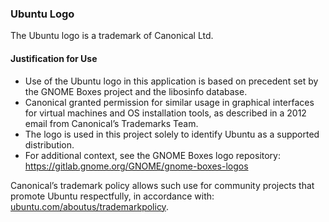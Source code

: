 ### Ubuntu Logo

The Ubuntu logo is a trademark of Canonical Ltd.

#### Justification for Use

- Use of the Ubuntu logo in this application is based on precedent set by the GNOME Boxes project and the libosinfo database.
- Canonical granted permission for similar usage in graphical interfaces for virtual machines and OS installation tools, as described in a 2012 email from Canonical’s Trademarks Team.
- The logo is used in this project solely to identify Ubuntu as a supported distribution.
- For additional context, see the GNOME Boxes logo repository: https://gitlab.gnome.org/GNOME/gnome-boxes-logos

Canonical’s trademark policy allows such use for community projects that promote Ubuntu respectfully, in accordance with: [ubuntu.com/aboutus/trademarkpolicy](http://www.ubuntu.com/aboutus/trademarkpolicy).